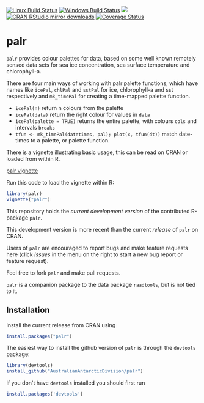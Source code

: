 
<!-- README.md is generated from README.Rmd. Please edit that file -->
[![Linux Build Status](https://travis-ci.org/AustralianAntarcticDivision/palr.svg?branch=master)](https://travis-ci.org/AustralianAntarcticDivision/palr) [![Windows Build Status](https://ci.appveyor.com/api/projects/status/github/AustralianAntarcticDivision/palr?branch=master&svg=true)](https://ci.appveyor.com/project/mdsumner/palr) [![](http://www.r-pkg.org/badges/version/palr)](http://www.r-pkg.org/pkg/palr) [![CRAN RStudio mirror downloads](http://cranlogs.r-pkg.org/badges/palr)](http://www.r-pkg.org/pkg/palr) [![Coverage Status](https://img.shields.io/codecov/c/github/AustralianAntarcticDivision/palr/master.svg)](https://codecov.io/github/AustralianAntarcticDivision/palr?branch=master)

palr
====

`palr` provides colour palettes for data, based on some well known remotely sensed data sets for sea ice concentration, sea surface temperature and chlorophyll-a.

There are four main ways of working with palr palette functions, which have names like `icePal`, `chlPal` and `sstPal` for ice, chlorophyll-a and sst respectively and `mk_timePal` for creating a time-mapped palette function.

-   `icePal(n)` return n colours from the palette
-   `icePal(data)` return the right colour for values in `data`
-   `icePal(palette = TRUE)` returns the entire palette, with colours `cols` and intervals `breaks`
-   `tfun <- mk_timePal(datetimes, pal); plot(x, tfun(dt))` match date-times to a palette, or palette function.

There is a vignette illustrating basic usage, this can be read on CRAN or loaded from within R.

[palr vignette](https://cran.r-project.org/web/packages/palr/vignettes/palr.html)

Run this code to load the vignette within R:

``` r
library(palr)
vignette("palr")
```

This repository holds the *current development version* of the contributed R-package `palr`.

This development version is more recent than the current *release* of `palr` on CRAN.

Users of `palr` are encouraged to report bugs and make feature requests here (click *Issues* in the menu on the right to start a new bug report or feature request).

Feel free to fork `palr` and make pull requests.

`palr` is a companion package to the data package `raadtools`, but is not tied to it.

Installation
------------

Install the current release from CRAN using

``` r
install.packages("palr")
```

The easiest way to install the github version of `palr` is through the `devtools` package:

``` r
library(devtools)
install_github("AustralianAntarcticDivision/palr")
```

If you don't have `devtools` installed you should first run

``` r
install.packages('devtools')
```
